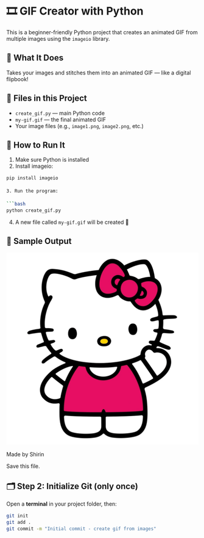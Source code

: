 # 🎞️ GIF Creator with Python   

This is a beginner-friendly Python project that creates an animated GIF from multiple images using the `imageio` library.  
 
## 🧠 What It Does 

Takes your images and stitches them into an animated GIF — like a digital flipbook!
 
## 📁 Files in this Project 

- `create_gif.py` — main Python code 
- `my-gif.gif` — the final animated GIF
- Your image files (e.g., `image1.png`, `image2.png`, etc.)

## 🚀 How to Run It

1. Make sure Python is installed
2. Install imageio:

```bash
pip install imageio

3. Run the program:

```bash
python create_gif.py
```

4. A new file called `my-gif.gif` will be created 🎉

## 🧪 Sample Output

![My GIF](my-gif.gif)



Made by Shirin

Save this file.


## 🗂️ Step 2: Initialize Git (only once)

Open a **terminal** in your project folder, then:

```bash
git init
git add .
git commit -m "Initial commit - create gif from images"
````





